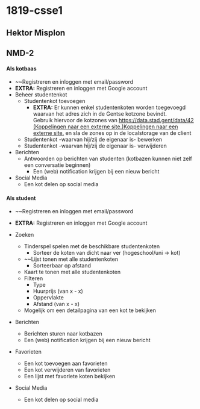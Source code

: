 # 1819-csse1
## Hektor Misplon
## NMD-2

#### Als kotbaas

-   ~~Registreren en inloggen met email/password
-   **EXTRA:** Registreren en inloggen met Google account
-   Beheer studentenkot
    -   Studentenkot toevoegen
        -   **EXTRA:** Er kunnen enkel studentenkoten worden toegevoegd waarvan het adres zich in de Gentse kotzone bevindt.  
            Gebruik hiervoor de kotzones van [https://data.stad.gent/data/42 (Koppelingen naar een externe site.)Koppelingen naar een externe site.](https://data.stad.gent/data/42) en sla de zones op in de localstorage van de client
    -   Studentenkot -waarvan hij/zij de eigenaar is- bewerken
    -   Studentenkot -waarvan hij/zij de eigenaar is- verwijderen
-   Berichten
    -   Antwoorden op berichten van studenten (kotbazen kunnen niet zelf een conversatie beginnen)
        -   Een (web) notification krijgen bij een nieuw bericht
-   Social Media
    -   Een kot delen op social media

#### Als student

-   ~~Registreren en inloggen met email/password
-   **EXTRA:** Registreren en inloggen met Google account
-   Zoeken
    -   Tinderspel spelen met de beschikbare studentenkoten
        -   Sorteer de koten van dicht naar ver (hogeschool/uni -> kot)
    -   ~~Lijst tonen met alle studentenkoten
        -   Sorteerbaar op afstand
    -   Kaart te tonen met alle studentenkoten
    -   Filteren
        -   Type
        -   Huurprijs (van x - x)
        -   Oppervlakte
        -   Afstand (van x - x)
    -   Mogelijk om een detailpagina van een kot te bekijken

-   Berichten
    -   Berichten sturen naar kotbazen
    -   Een (web) notification krijgen bij een nieuw bericht
-   Favorieten
    -   Een kot toevoegen aan favorieten
    -   Een kot verwijderen van favorieten
    -   Een lijst met favoriete koten bekijken
-   Social Media
    -   Een kot delen op social media
